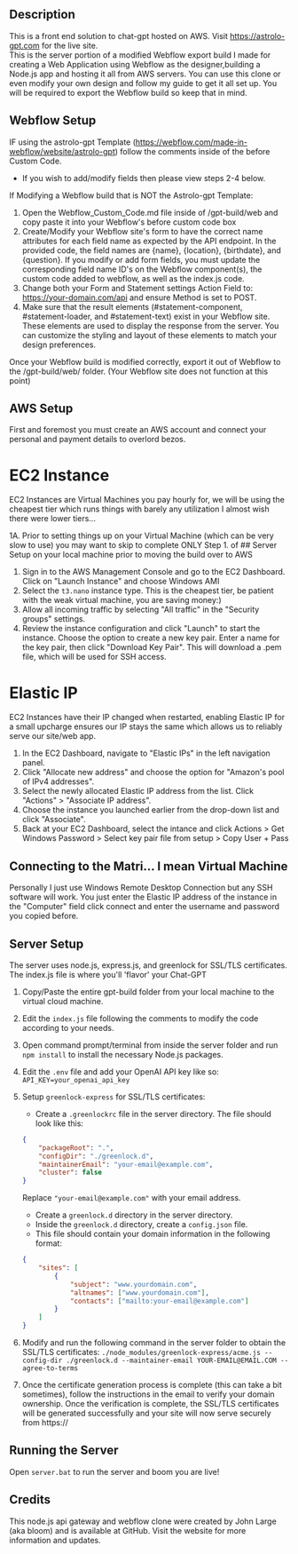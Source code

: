 ## Description ##

This is a front end solution to chat-gpt hosted on AWS.
Visit https://astrolo-gpt.com for the live site.  
This is the server portion of a modified Webflow export build I made for creating a Web Application using Webflow as the designer,building a Node.js app and hosting it all from AWS servers.
You can use this clone or even modify your own design and follow my guide to get it all set up. You will be required to export the Webflow build so keep that in mind.


## Webflow Setup ##

IF using the astrolo-gpt Template (https://webflow.com/made-in-webflow/website/astrolo-gpt) follow the comments inside of the before </body> Custom Code. 
   - If you wish to add/modify fields then please view steps 2-4 below.

If Modifying a Webflow build that is NOT the Astrolo-gpt Template:

1. Open the Webflow_Custom_Code.md file inside of /gpt-build/web and copy paste it into your Webflow's before </body> custom code box
2. Create/Modify your Webflow site's form to have the correct name attributes for each field name as expected by the API endpoint. 
   In the provided code, the field names are {name}, {location}, {birthdate}, and {question}. If you modify or add form fields, you must update 
   the corresponding field name ID's on the Webflow component(s), the custom code added to webflow, as well as the index.js code.
3. Change both your Form and Statement settings Action Field to: https://your-domain.com/api and ensure Method is set to POST.
4. Make sure that the result elements (#statement-component, #statement-loader, and #statement-text) exist in your Webflow site. 
   These elements are used to display the response from the server. You can customize the styling and layout of these elements to 
   match your design preferences.

Once your Webflow build is modified correctly, export it out of Webflow to the /gpt-build/web/ folder. 
(Your Webflow site does not function at this point)

## AWS Setup ##

First and foremost you must create an AWS account and connect your personal and payment details to overlord bezos.

# EC2 Instance #

EC2 Instances are Virtual Machines you pay hourly for, we will be using the cheapest tier which runs things with barely any utilization
I almost wish there were lower tiers...

1A. Prior to setting things up on your Virtual Machine (which can be very slow to use) you may want to skip
   to complete ONLY Step 1. of ## Server Setup on your local machine prior to moving the build over to AWS
1. Sign in to the AWS Management Console and go to the EC2 Dashboard. Click on "Launch Instance" and choose Windows AMI
2. Select the `t3.nano` instance type. This is the cheapest tier, be patient with the weak virtual machine, you are saving money:)
3. Allow all incoming traffic by selecting "All traffic" in the "Security groups" settings.
4. Review the instance configuration and click "Launch" to start the instance. Choose the option to create a new key pair. 
   Enter a name for the key pair, then click "Download Key Pair". This will download a .pem file, which will be used for SSH access.

# Elastic IP #

EC2 Instances have their IP changed when restarted, enabling Elastic IP for a small upcharge ensures our IP stays the same which allows
us to reliably serve our site/web app.

1. In the EC2 Dashboard, navigate to "Elastic IPs" in the left navigation panel.
2. Click "Allocate new address" and choose the option for "Amazon's pool of IPv4 addresses".
3. Select the newly allocated Elastic IP address from the list. Click "Actions" > "Associate IP address".
4. Choose the instance you launched earlier from the drop-down list and click "Associate".
5. Back at your EC2 Dashboard, select the intance and click Actions > Get Windows Password > Select key pair file from setup > Copy User + Pass

## Connecting to the Matri... I mean Virtual Machine ##

Personally I just use Windows Remote Desktop Connection but any SSH software will work.
You just enter the Elastic IP address of the instance in the "Computer" field click connect and enter the username and password you copied before.

## Server Setup ##

The server uses node.js, express.js, and greenlock for SSL/TLS certificates. The index.js file is where you'll 'flavor' your Chat-GPT

1. Copy/Paste the entire gpt-build folder from your local machine to the virtual cloud machine.
2. Edit the `index.js` file following the comments to modify the code according to your needs.
3. Open command prompt/terminal from inside the server folder and run `npm install` to install the necessary Node.js packages.
4. Edit the `.env` file and add your OpenAI API key like so: `API_KEY=your_openai_api_key`
5. Setup `greenlock-express` for SSL/TLS certificates:

   - Create a `.greenlockrc` file in the server directory. The file should look like this:


    ```json
    {
        "packageRoot": ".",
        "configDir": "./greenlock.d",
        "maintainerEmail": "your-email@example.com",
        "cluster": false
    }
    ```

   Replace `"your-email@example.com"` with your email address.

   - Create a `greenlock.d` directory in the server directory. 
   - Inside the `greenlock.d` directory, create a `config.json` file. 
   - This file should contain your domain information in the following format:


    ```json
    {
        "sites": [
            {
                "subject": "www.yourdomain.com",
                "altnames": ["www.yourdomain.com"],
                "contacts": ["mailto:your-email@example.com"]
            }
        ]
    }
    ```
6. Modify and run the following command in the server folder to obtain the SSL/TLS certificates:
`./node_modules/greenlock-express/acme.js --config-dir ./greenlock.d --maintainer-email YOUR-EMAIL@EMAIL.COM --agree-to-terms`
7. Once the certificate generation process is complete (this can take a bit sometimes), follow the instructions in the email to verify your domain ownership. 
   Once the verification is complete, the SSL/TLS certificates will be generated successfully and your site will now serve securely from https://

## Running the Server ##

Open `server.bat` to run the server and boom you are live!

## Credits ##
This node.js api gateway and webflow clone were created by John Large (aka bloom) and is available at GitHub. Visit the website for more information and updates.

